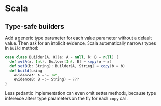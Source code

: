 # Scala

## Type-safe builders

Add a generic type parameter for each value parameter without a default value.
Then ask for an implicit evidence, Scala automatically narrows types in `build`
method:
```scala
case class Builder[A, B](a: A = null, b: B = null) {
  def setA(a: Int): Builder[Int, B] = copy(a = a)
  def setB(b: String): Builder[A, String] = copy(b = b)
  def build(using
    evidenceA: A =:= Int,
    evidenceB: B =:= String) = ???
}
```

Less pedantic implementation can even omit setter methods, because type
inference alters type parameters on the fly for each `copy` call.
